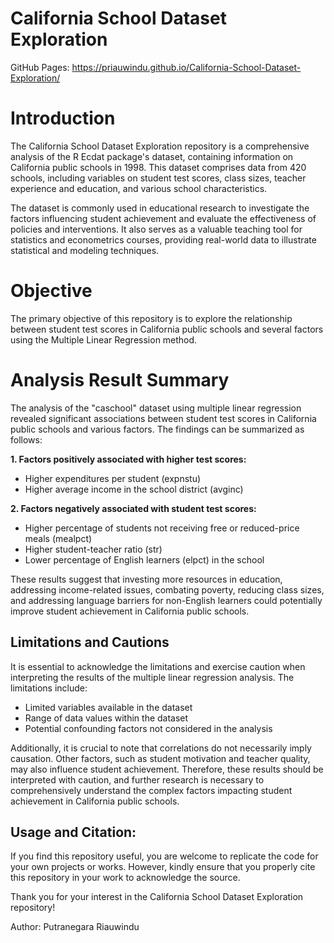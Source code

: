 # California School Dataset Exploration

GitHub Pages: https://priauwindu.github.io/California-School-Dataset-Exploration/

# Introduction

The California School Dataset Exploration repository is a comprehensive analysis of the R Ecdat package's dataset, containing information on California public schools in 1998. This dataset comprises data from 420 schools, including variables on student test scores, class sizes, teacher experience and education, and various school characteristics.

The dataset is commonly used in educational research to investigate the factors influencing student achievement and evaluate the effectiveness of policies and interventions. It also serves as a valuable teaching tool for statistics and econometrics courses, providing real-world data to illustrate statistical and modeling techniques.

# Objective

The primary objective of this repository is to explore the relationship between student test scores in California public schools and several factors using the Multiple Linear Regression method.

# Analysis Result Summary

The analysis of the "caschool" dataset using multiple linear regression revealed significant associations between student test scores in California public schools and various factors. The findings can be summarized as follows:

**1. Factors positively associated with higher test scores:**
- Higher expenditures per student (expnstu)
- Higher average income in the school district (avginc)

**2. Factors negatively associated with student test scores:**
- Higher percentage of students not receiving free or reduced-price meals (mealpct)
- Higher student-teacher ratio (str)
- Lower percentage of English learners (elpct) in the school

These results suggest that investing more resources in education, addressing income-related issues, combating poverty, reducing class sizes, and addressing language barriers for non-English learners could potentially improve student achievement in California public schools.

## Limitations and Cautions

It is essential to acknowledge the limitations and exercise caution when interpreting the results of the multiple linear regression analysis. The limitations include:

- Limited variables available in the dataset
- Range of data values within the dataset
- Potential confounding factors not considered in the analysis

Additionally, it is crucial to note that correlations do not necessarily imply causation. Other factors, such as student motivation and teacher quality, may also influence student achievement. Therefore, these results should be interpreted with caution, and further research is necessary to comprehensively understand the complex factors impacting student achievement in California public schools.

## Usage and Citation:

If you find this repository useful, you are welcome to replicate the code for your own projects or works. However, kindly ensure that you properly cite this repository in your work to acknowledge the source.

Thank you for your interest in the California School Dataset Exploration repository!

Author: Putranegara Riauwindu
